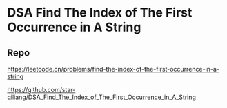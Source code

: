 # DSA Find The Index of The First Occurrence in A String
## Repo

https://leetcode.cn/problems/find-the-index-of-the-first-occurrence-in-a-string

https://github.com/star-qiliang/DSA_Find_The_Index_of_The_First_Occurrence_in_A_String
